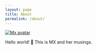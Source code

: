 ```yaml
---
layout: page
title: About
permalink: /about/
---
```


<div class="about-content">

<p>
   <a href="{{ '/' | relative_url }}" class="profile-pic-frame">
       <img src="{{ '/assets/images/avatar.jpeg' | relative_url }}" alt="Mx avatar"/>
   </a>
</p>

<p>Hello world! 👋 This is MX and her musings.</p>

</div>
